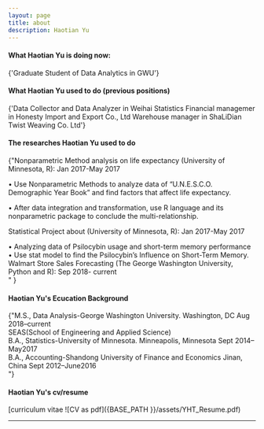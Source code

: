 ```yaml
---
layout: page
title: about
description: Haotian Yu
---
```


#### <a name="currentposition"></a>What Haotian Yu is doing now:
{'Graduate Student of Data Analytics in GWU'}


#### <a name="previousposition"></a>What Haotian Yu used to do (previous positions)
{'Data Collector and Data Analyzer in Weihai Statistics
 Financial managemer in Honesty Import and Export Co., Ltd
 Warehouse manager in ShaLiDian Twist Weaving Co. Ltd'}


#### <a name="researchbackground"></a>The researches Haotian Yu used to do
{"Nonparametric Method analysis on life expectancy (University of Minnesota, R):            Jan 2017-May 2017 

•	Use Nonparametric Methods to analyze data of “U.N.E.S.C.O. Demographic Year Book” and find factors that affect life expectancy.

•	After data integration and transformation, use R language and its nonparametric package to conclude the multi-relationship.

Statistical Project about (University of Minnesota, R):                                     Jan 2017-May 2017 

•	Analyzing data of Psilocybin usage and short-term memory performance     
•	Use stat model to find the Psilocybin’s Influence on Short-Term Memory.          
Walmart Store Sales Forecasting (The George Washington University, Python and R):             Sep 2018- current   
"
}


#### <a name="education"></a>Haotian Yu's Ecucation Background
{"M.S., Data Analysis-George Washington University. Washington, DC            Aug 2018–current  
         SEAS(School of Engineering and Applied Science)  
B.A., Statistics-University of Minnesota. Minneapolis, Minnesota             Sept 2014–May2017  
B.A., Accounting-Shandong University of Finance and Economics Jinan, China  Sept 2012–June2016                             
"}


#### <a name="cvandresume"></a> Haotian Yu's cv/resume
[curriculum vitae ![CV as pdf]({BASE_PATH }}/assets/YHT_Resume.pdf)

---



